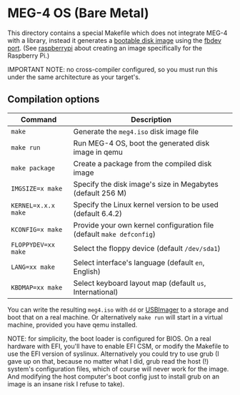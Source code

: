 MEG-4 OS (Bare Metal)
=====================

This directory contains a special Makefile which does not integrate MEG-4 with a library, instead it generates a
[bootable disk image](../../docs/MEG-4_OS.md) using the [fbdev port](../fbdev_alsa). (See [raspberrypi](../raspberrypi)
about creating an image specifically for the Raspberry Pi.)

IMPORTANT NOTE: no cross-compiler configured, so you must run this under the same architecture as your target's.

Compilation options
-------------------

| Command               | Description                                                           |
|-----------------------|-----------------------------------------------------------------------|
| `make`                | Generate the `meg4.iso` disk image file                               |
| `make run`            | Run MEG-4 OS, boot the generated disk image in qemu                   |
| `make package`        | Create a package from the compiled disk image                         |
| `IMGSIZE=x make`      | Specify the disk image's size in Megabytes (default 256 M)            |
| `KERNEL=x.x.x make`   | Specify the Linux kernel version to be used (default 6.4.2)           |
| `KCONFIG=x make`      | Provide your own kernel configuration file (default `make defconfig`) |
| `FLOPPYDEV=xx make`   | Select the floppy device (default `/dev/sda1`)                        |
| `LANG=xx make`        | Select interface's language (default `en`, English)                   |
| `KBDMAP=xx make`      | Select keyboard layout map (default `us`, International)              |

You can write the resulting `meg4.iso` with `dd` or [USBImager](https://bztsrc.gitlab.io/usbimager/) to a storage and
boot that on a real machine. Or alternatively `make run` will start in a virtual machine, provided you have qemu installed.

NOTE: for simplicity, the boot loader is configured for BIOS. On a real hardware with EFI, you'll have to enable EFI CSM,
or modify the Makefile to use the EFI version of syslinux. Alternatively you could try to use grub (I gave up on that,
because no matter what I did, grub read the host (!) system's configuration files, which of course will never work for the
image. And modifying the host computer's boot config just to install grub on an image is an insane risk I refuse to take).
